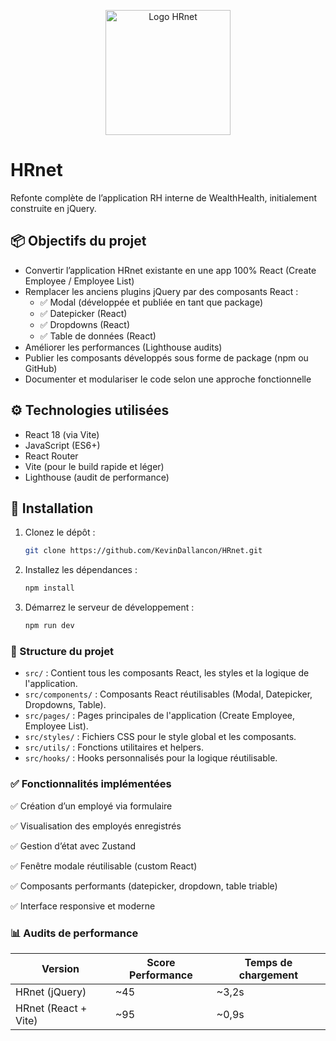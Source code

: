 
<p align="center">
  <img src="./assets/logo.png" alt="Logo HRnet" width="200"/>
</p>


# HRnet

Refonte complète de l’application RH interne de WealthHealth, initialement construite en jQuery. 

## 📦 Objectifs du projet

- Convertir l’application HRnet existante en une app 100% React (Create Employee / Employee List)
- Remplacer les anciens plugins jQuery par des composants React :
  - ✅ Modal (développée et publiée en tant que package)
  - ✅ Datepicker (React)
  - ✅ Dropdowns (React)
  - ✅ Table de données (React)
- Améliorer les performances (Lighthouse audits)
- Publier les composants développés sous forme de package (npm ou GitHub)
- Documenter et modulariser le code selon une approche fonctionnelle

## ⚙️ Technologies utilisées

- React 18 (via Vite)
- JavaScript (ES6+)
- React Router
- Vite (pour le build rapide et léger)
- Lighthouse (audit de performance)

## 🚀 Installation
1. Clonez le dépôt :
   ```bash
   git clone https://github.com/KevinDallancon/HRnet.git

2. Installez les dépendances :
   ```bash
   npm install
   ```
3. Démarrez le serveur de développement :
   ```bash
   npm run dev
   ```
  

### 📁 Structure du projet

- `src/` : Contient tous les composants React, les styles et la logique de l'application.
- `src/components/` : Composants React réutilisables (Modal, Datepicker, Dropdowns, Table).
- `src/pages/` : Pages principales de l'application (Create Employee, Employee List).
- `src/styles/` : Fichiers CSS pour le style global et les composants.
- `src/utils/` : Fonctions utilitaires et helpers.
- `src/hooks/` : Hooks personnalisés pour la logique réutilisable.

### ✅ Fonctionnalités implémentées

✅ Création d’un employé via formulaire

✅ Visualisation des employés enregistrés

✅ Gestion d’état avec Zustand

✅ Fenêtre modale réutilisable (custom React)

✅ Composants performants (datepicker, dropdown, table triable)

✅ Interface responsive et moderne


### 📊 Audits de performance

| Version              | Score Performance | Temps de chargement |
|----------------------|-------------------|----------------------|
| HRnet (jQuery)       | ~45               | ~3,2s                |
| HRnet (React + Vite) | ~95               | ~0,9s                |